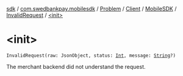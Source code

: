 [sdk](../../../../../index.md) / [com.swedbankpay.mobilesdk](../../../../index.md) / [Problem](../../../index.md) / [Client](../../index.md) / [MobileSDK](../index.md) / [InvalidRequest](index.md) / [&lt;init&gt;](./-init-.md)

# &lt;init&gt;

`InvalidRequest(raw: JsonObject, status: `[`Int`](https://kotlinlang.org/api/latest/jvm/stdlib/kotlin/-int/index.html)`, message: `[`String`](https://kotlinlang.org/api/latest/jvm/stdlib/kotlin/-string/index.html)`?)`

The merchant backend did not understand the request.

